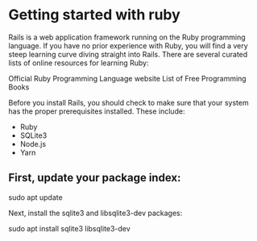 # Getting started with ruby 
Rails is a web application framework running on the Ruby programming language. If you have no prior experience with Ruby, you will find a very steep learning curve diving straight into Rails. There are several curated lists of online resources for learning Ruby:

Official Ruby Programming Language website
List of Free Programming Books

Before you install Rails, you should check to make sure that your system has the proper prerequisites installed. These include:

* Ruby
* SQLite3
* Node.js
* Yarn

## First, update your package index:

sudo apt update
 
Next, install the sqlite3 and libsqlite3-dev packages:

sudo apt install sqlite3 libsqlite3-dev
